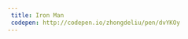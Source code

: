 ```yaml
---
 title: Iron Man                          
 codepen: http://codepen.io/zhongdeliu/pen/dvYKOy 
---
```

